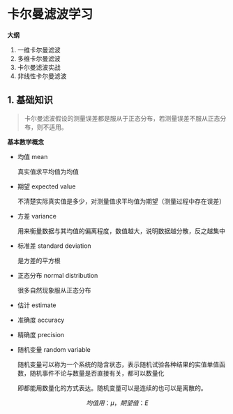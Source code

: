 # 卡尔曼滤波学习

**大纲**

1. 一维卡尔曼滤波
2. 多维卡尔曼滤波
3. 卡尔曼滤波实战
4. 非线性卡尔曼滤波

## 1. 基础知识

> 卡尔曼滤波假设的测量误差都是服从于正态分布，若测量误差不服从正态分布，则不适用。

**基本数学概念**

- 均值  mean 

  真实值求平均值为均值

- 期望 expected value  

  不清楚实际真实值是多少，对测量值求平均值为期望（测量过程中存在误差） 

- 方差 variance 

  用来衡量数据与其均值的偏离程度，数值越大，说明数据越分散，反之越集中

- 标准差  standard deviation 

  是方差的平方根

- 正态分布 normal distribution

  很多自然现象服从正态分布

- 估计 estimate 

- 准确度 accuracy 

- 精确度 precision  

- 随机变量 random variable  

  随机变量可以称为一个系统的隐含状态，表示随机试验各种结果的实值单值函数，随机事件不论与数量是否直接有关，都可以数量化

  即都能用数量化的方式表达。随机变量可以是连续的也可以是离散的。 


$$
均值用：μ， 期望值 ： E
$$
